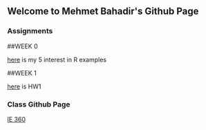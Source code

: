 ## Welcome to Mehmet Bahadir's Github Page


### Assignments



##WEEK 0

[here](files\example_homework_0.html) is my 5 interest in R examples 

##WEEK 1

[here](Homework1\Homework1.html) is HW1

### Class Github Page

[IE 360](https://github.com/BU-IE-360)
